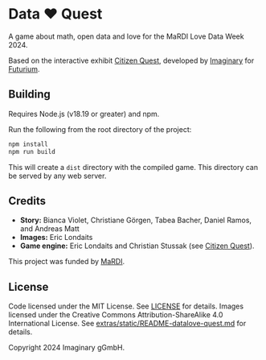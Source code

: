 # Data ❤️ Quest

A game about math, open data and love for the MaRDI Love Data Week 2024.

Based on the interactive exhibit [Citizen Quest](https://github.com/IMAGINARY/citizen-quest), 
developed by [Imaginary](https://about.imaginary.org/) for [Futurium](https://futurium.de/de/citizen-quest).

## Building

Requires Node.js (v18.19 or greater) and npm.

Run the following from the root directory of the project:

```bash
npm install
npm run build
```

This will create a `dist` directory with the compiled game. This directory can be served by any web 
server.

## Credits

- **Story:** Bianca Violet, Christiane Görgen, Tabea Bacher, Daniel Ramos, and Andreas Matt
- **Images:** Eric Londaits
- **Game engine:** Eric Londaits and Christian Stussak (see [Citizen Quest](https://github.com/IMAGINARY/citizen-quest)).

This project was funded by [MaRDI](www.mardi4nfdi.de/).

## License

Code licensed under the MIT License. See [LICENSE](LICENSE) for details.
Images licensed under the Creative Commons Attribution-ShareAlike 4.0 International License.
See [extras/static/README-datalove-quest.md](extras/static/README-datalove-quest.md) for details.

Copyright 2024 Imaginary gGmbH.
